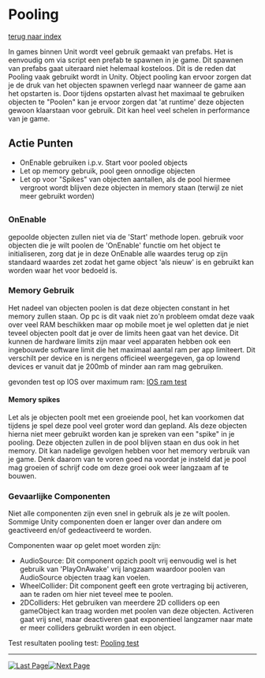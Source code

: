 # Pooling
[terug naar index](/Index.md)  

In games binnen Unit wordt veel gebruik gemaakt van prefabs. Het is eenvoudig om via script een prefab te spawnen in je game. Dit spawnen van prefabs gaat uiteraard niet helemaal kosteloos. 
Dit is de reden dat Pooling vaak gebruikt wordt in Unity. Object pooling kan ervoor zorgen dat je de druk van het objecten spawnen verlegd naar wanneer de game aan het opstarten is. 
Door tijdens opstarten alvast het maximaal te gebruiken objecten te "Poolen" kan je ervoor zorgen dat 'at runtime' deze objecten gewoon klaarstaan voor gebruik. Dit kan heel veel 
schelen in performance van je game.  

## Actie Punten
* OnEnable gebruiken i.p.v. Start voor pooled objects
* Let op memory gebruik, pool geen onnodige objecten
* Let op voor "Spikes" van objecten aantallen, als de pool hiermee vergroot wordt blijven deze objecten in memory staan (terwijl ze niet meer gebruikt worden)
##  


### OnEnable

gepoolde objecten zullen niet via de 'Start' methode lopen. gebruik voor objecten die je wilt poolen de 'OnEnable' functie om het object te initialiseren, zorg 
dat je in deze OnEnable alle waardes terug op zijn standaard waardes zet zodat het game object 'als nieuw' is en gebruikt kan worden waar het voor bedoeld is.  

### Memory Gebruik  

Het nadeel van objecten poolen is dat deze objecten constant in het memory zullen staan. Op pc is dit vaak niet zo'n probleem omdat deze vaak over veel RAM 
beschikken maar op mobile moet je wel opletten dat je niet teveel objecten poolt dat je over de limits heen gaat van het device. Dit kunnen de hardware limits zijn 
maar veel apparaten hebben ook een ingebouwde software limit die het maximaal aantal ram per app limiteert. Dit verschilt per device en is nergens officieel 
weergegeven, ga op lowend devices er vanuit dat je 200mb of minder aan ram mag gebruiken.

gevonden test op IOS over maximum ram: [IOS ram test](/Scripting/RamTestIOS.md)

#### Memory spikes

Let als je objecten poolt met een groeiende pool, het kan voorkomen dat tijdens je spel deze pool veel groter word dan gepland. Als deze objecten hierna 
niet meer gebruikt worden kan je spreken van een "spike" in je pooling. Deze objecten zullen in de pool blijven staan en dus ook in het memory. Dit kan 
nadelige gevolgen hebben voor het memory verbruik van je game. Denk daarom van te voren goed na voordat je insteld dat je pool mag groeien of schrijf code 
om deze groei ook weer langzaam af te bouwen. 

### Gevaarlijke Componenten  

Niet alle componenten zijn even snel in gebruik als je ze wilt poolen. Sommige Unity componenten doen er langer over dan andere om geactiveerd en/of 
gedeactiveerd te worden.

Componenten waar op gelet moet worden zijn:

* AudioSource: Dit component opzich poolt vrij eenvoudig wel is het gebruik van 'PlayOnAwake' vrij langzaam waardoor poolen van AudioSource objecten traag kan voelen.
* WheelCollider: Dit component geeft een grote vertraging bij activeren, aan te raden om hier niet teveel mee te poolen.
* 2DColliders: Het gebruiken van meerdere 2D colliders op een gameObject kan traag worden met poolen van deze objecten. Activeren gaat vrij snel, maar deactiveren gaat exponentieel langzamer naar mate er meer colliders gebruikt worden in een object.


Test resultaten pooling test: [Pooling test](/Scripting/PoolingTest.md)  

---
[![Last Page](https://i.imgur.com/Wr11iwl.png)](/Scripting/UnityUI.md)[![Next Page](https://i.imgur.com/nHLTAf1.png)](/Scripting/GarbageCollector.md)
  
  